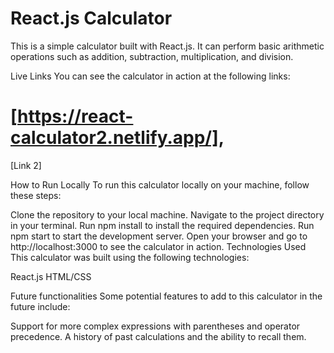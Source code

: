 # React.js Calculator
This is a simple calculator built with React.js. It can perform basic arithmetic operations such as addition, subtraction, multiplication, and division.

Live Links
You can see the calculator in action at the following links:

# [https://react-calculator2.netlify.app/], 
[Link 2]


How to Run Locally
To run this calculator locally on your machine, follow these steps:

Clone the repository to your local machine.
Navigate to the project directory in your terminal.
Run npm install to install the required dependencies.
Run npm start to start the development server.
Open your browser and go to http://localhost:3000 to see the calculator in action.
Technologies Used
This calculator was built using the following technologies:

React.js
HTML/CSS

Future functionalities
Some potential features to add to this calculator in the future include:

Support for more complex expressions with parentheses and operator precedence.
A history of past calculations and the ability to recall them.
